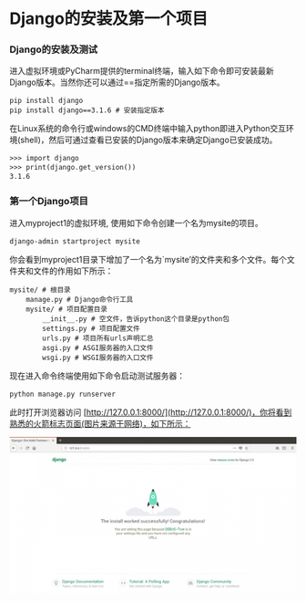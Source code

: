 # Django的安装及第一个项目

### Django的安装及测试

进入虚拟环境或PyCharm提供的terminal终端，输入如下命令即可安装最新Django版本。当然你还可以通过==指定所需的Django版本。

```
pip install django
pip install django==3.1.6 # 安装指定版本
```

在Linux系统的命令行或windows的CMD终端中输入python即进入Python交互环境(shell)，然后可通过查看已安装的Django版本来确定Django已安装成功。

```
>>> import django
>>> print(django.get_version())
3.1.6
```

### 第一个Django项目

进入myproject1的虚拟环境, 使用如下命令创建一个名为mysite的项目。

```
django-admin startproject mysite
```

你会看到myproject1目录下增加了一个名为`mysite’的文件夹和多个文件。每个文件夹和文件的作用如下所示：

```
mysite/ # 根目录
    manage.py # Django命令行工具
    mysite/ # 项目配置目录
        __init__.py # 空文件，告诉python这个目录是python包
        settings.py # 项目配置文件
        urls.py # 项目所有urls声明汇总
        asgi.py # ASGI服务器的入口文件
        wsgi.py # WSGI服务器的入口文件
```

现在进入命令终端使用如下命令启动测试服务器：

```
python manage.py runserver
```

此时打开浏览器访问 [http://127.0.0.1:8000/](http://127.0.0.1:8000/)，你将看到熟悉的火箭标志页面(图片来源于网络)，如下所示：

![install_worked](install_worked.png)